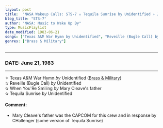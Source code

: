 ```yaml
---
layout: post
title:  "NASA Wakeup Calls: STS-7 ✫ Tequila Sunrise by Unidentified ✧ June 21, 1983"
blog_title: "STS-7"
author: "NASA: Music to Wake Up By"
type: MusicPlaylist
date_modified: 1983-06-21
songs: ["Texas A&M War Hymn by Unidentified", "Reveille (Bugle Call) by Unidentified", "When You'Re Smiling by Mary Cleave's father", "Tequila Sunrise by Unidentified"]
genres: ["Brass & Military"]
---
```


----
### DATE: June 21, 1983
----
✧ Texas A&M War Hymn *by* Unidentified ([Brass & Military](https://www.discogs.com/genre/Brass%20%26%20Military)) <a target="blank_" href="https://www.discogs.com/Bill-Moffit-Texas-AM-Aggie-War-Hymn/release/14493590">
    <i class="fas fa-compact-disc"
       title="Discogs entry for this song"
       alt="Discogs entry for this song"
       style="font-size: 1.1em;"></i></a>
      &nbsp;<br />
✫ Reveille (Bugle Call) *by* Unidentified    &nbsp;<br />
✫ When You'Re Smiling *by* Mary Cleave's father    &nbsp;<br />
✫ Tequila Sunrise *by* Unidentified  <a target="blank_" href="https://www.discogs.com/artist/5833904-Tequila-Sunrise-6">
    <i class="fas fa-compact-disc"
       title="Discogs entry for this song"
       alt="Discogs entry for this song"
       style="font-size: 1.1em;"></i></a>
    

#### Comment:
* Mary Cleave's father was the CAPCOM for this crew
and in response by CHallenger (some version of Tequila Sunrise)



<br/>
<center>
	<a target="_blank"
	   href="https://twitter.com/intent/tweet?hashtags=Space,NASA,Playlist,NASAWakeupCalls,SpaceProgram&text=🚀 {{ page.author}}, '{{ page.songs.first }}' {{ page.title }}, {{ page.date | date: '%B %d, %Y' }}, {{ site.url }}{{ page.url }}&via=nasawakeupcalls"><i class="fab fa-twitter" title="Tweet this page" alt="Tweet this page" style="font-size: 1.3em;"></i></a>
	&nbsp; 	<i class="fas fa-user-astronaut" style="font-size: 1.5em;"></i> &nbsp;
    <a id="custom_amazon_link"
       type="amzn" search="#"
       category="popular music">
    <i class="fab fa-amazon" style="font-size: 1.3em;"></i></a>
</center>

<!-- Randomly resolve an individual entry from a song array -->
<script src="/assets/javascript/seedrandom.min.js"></script>
<script>
  var wake_me_up = ["Texas A&M War Hymn by Unidentified", "Reveille (Bugle Call) by Unidentified", "When You'Re Smiling by Mary Cleave's father", "Tequila Sunrise by Unidentified"];
  var prng = new Math.seedrandom();
  function randomSong() {
    song = wake_me_up[Math.floor(Math.random() * wake_me_up.length)];
    var amazon_link = document.getElementById("custom_amazon_link");
    amazon_link.setAttribute("search", song);
  }
  window.onload = randomSong();
</script>

